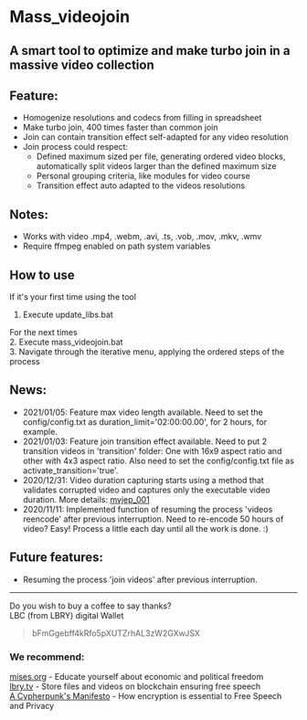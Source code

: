 # Mass_videojoin
## A smart tool to optimize and make turbo join in a massive video collection

## Feature:
- Homogenize resolutions and codecs from filling in spreadsheet
- Make turbo join, 400 times faster than common join
- Join can contain transition effect self-adapted for any video resolution
- Join process could respect:
	- Defined maximum sized per file, generating ordered video blocks, automatically split videos larger than the defined maximum size
	- Personal grouping criteria, like modules for video course
	- Transition effect auto adapted to the videos resolutions

## Notes:
- Works with video .mp4, .webm, .avi, .ts, .vob, .mov, .mkv, .wmv
- Require ffmpeg enabled on path system variables

## How to use
If it's your first time using the tool
1. Execute update_libs.bat

For the next times\
2. Execute mass_videojoin.bat\
3. Navigate through the iterative menu, applying the ordered steps of the process

## News:
- 2021/01/05: Feature max video length available. Need to set the config/config.txt as duration_limit='02:00:00.00', for 2 hours, for example.
- 2021/01/03: Feature join transition effect available. Need to put 2 transition videos in 'transition' folder: One with 16x9 aspect ratio and other with 4x3 aspect ratio. Also need to set the config/config.txt file as activate_transition='true'.
- 2020/12/31: Video duration capturing starts using a method that validates corrupted video and captures only the executable video duration. More details: [mvjep_001](mvjep/mbjep_001.md)
- 2020/11/11: Implemented function of resuming the process 'videos reencode' after previous interruption. Need to re-encode 50 hours of video? Easy! Process a little each day until all the work is done. :)

## Future features:
- Resuming the process 'join videos' after previous interruption.

---
Do you wish to buy a coffee to say thanks?\
LBC (from LBRY) digital Wallet

> bFmGgebff4kRfo5pXUTZrhAL3zW2GXwJSX

### We recommend:
[mises.org](https://mises.org/) - Educate yourself about economic and political freedom\
[lbry.tv](http://lbry.tv/) - Store files and videos on blockchain ensuring free speech\
[A Cypherpunk's Manifesto](https://www.activism.net/cypherpunk/manifesto.html) - How encryption is essential to Free Speech and Privacy